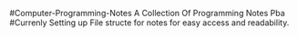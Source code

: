#Computer-Programming-Notes
A Collection Of Programming Notes
Pba
#Currenly Setting up File structe for notes for easy access and readability.




 
